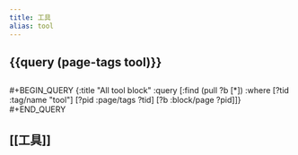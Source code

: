 ```yaml
---
title: 工具
alias: tool
---
```

## {{query (page-tags tool)}}
##
#+BEGIN_QUERY
{:title "All tool block"
 :query [:find (pull ?b [*])
         :where
         [?tid :tag/name "tool"]
         [?pid :page/tags ?tid]
         [?b :block/page ?pid]]}
#+END_QUERY
## [[工具]]
